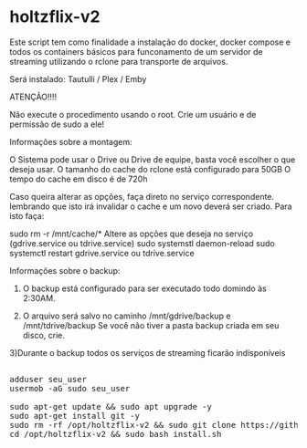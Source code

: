 # holtzflix-v2


Este script tem como finalidade a instalação do docker, docker compose e todos os containers básicos para funconamento de um servidor de streaming utilizando o rclone para transporte de arquivos.

Será instalado: Tautulli / Plex / Emby

ATENÇÃO!!!!

Não execute o procedimento usando o root. Crie um usuário e de permissão de sudo a ele!

Informações sobre a montagem:

O Sistema pode usar o Drive ou Drive de equipe, basta você escolher o que deseja usar.
O tamanho do cache do rclone está configurado para 50GB
O tempo do cache em disco é de 720h

Caso queira alterar as opções, faça direto no serviço correspondente. lembrando que isto irá invalidar o cache e um novo deverá ser criado. Para isto faça:

sudo rm -r /mnt/cache/*
Altere as opções que deseja no serviço (gdrive.service ou tdrive.service)
sudo systemstl daemon-reload
sudo systemctl restart gdrive.service ou tdrive.service

Informações sobre o backup:

1) O backup está configurado para ser executado todo domindo às 2:30AM.

2) O arquivo será salvo no caminho /mnt/gdrive/backup e /mnt/tdrive/backup
Se você não tiver a pasta backup criada em seu disco, crie.

3)Durante o backup todos os serviços de streaming ficarão indisponíveis

<pre>

adduser seu_user
usermob -aG sudo seu_user

sudo apt-get update && sudo apt upgrade -y
sudo apt-get install git -y
sudo rm -rf /opt/holtzflix-v2 && sudo git clone https://github.com/luizfeliperc/holtzflix-v2.git /opt/holtzflix-v2
cd /opt/holtzflix-v2 && sudo bash install.sh
</pre>

